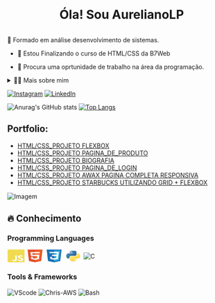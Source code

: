 <!--título-->
<div id="user-content-toc">
  <ul align="center">
    <summary><h1 style="display: inline-block">Óla! Sou AurelianoLP</h1></summary>
</div>

<!-- Presentation -->
<p>
  👋 Formado em análise desenvolvimento de sistemas.

  - 🌱 Estou Finalizando o curso de HTML/CSS da B7Web

  - 🔭 Procura uma oprtunidade de trabalho na área da programação.
</p>

<!-- Dropdown -->
<details>
  <summary>👨‍💻 Mais sobre mim</summary>

  - 💬 Tenho 21 anos, formado em analise e desenvolvimento de sistemas na facudade Unopar polo Lagoa da Prata MG, Busco uma oportunidade no área de programação.

  - ⚡ Trabalhei mais de 2 anos como tecnico e manutenção de computadores na TRcomputadores, Lagoa da Prata MG, trabalhei 7 mesês na Sommus Sistemas como suporte tecnico. \o/
</details>

<!-- Links -->
[![Instagram](https://img.shields.io/badge/Instagram-E4405F?style=for-the-badge&logo=instagram&logoColor=white)](https://www.instagram.com/aureliano.hmp/?igsh=a3IxNnpxbTRkNHAx&utm_source=qr)
[![LinkedIn](https://img.shields.io/badge/LinkedIn-0077B5?style=for-the-badge&logo=linkedin&logoColor=white)](https://www.linkedin.com/in/aureliano-henrqiue-b9888b273/)

<!-- GithubStats -->
![Anurag's GitHub stats](https://github-readme-stats.vercel.app/api?username=AurelianoLP&show_icons=true&theme=gotham)
[![Top Langs](https://github-readme-stats.vercel.app/api/top-langs/?username=AurelianoLP&show_icons=true&theme=gotham)](https://github.com/anuraghazra/github-readme-stats)

<!-- Portfolio -->
## Portfolio:
- [HTML/CSS_PROJETO FLEXBOX](https://aurelianolp.github.io/ProjetoFlexbox/)
- [HTML/CSS_PROJETO PAGINA_DE_PRODUTO](https://aurelianolp.github.io/ProjetoProductLanding/)
- [HTML/CSS_PROJETO BIOGRAFIA](https://aurelianolp.github.io/ProjetoBiografia/)
- [HTML/CSS_PROJETO PAGINA_DE_LOGIN](https://aurelianolp.github.io/ProjetoTelaLogin/)
- [HTML/CSS_PROJETO AWAX PAGINA COMPLETA RESPONSIVA](https://aurelianolp.github.io/ProjetoAwax/)
- [HTML/CSS_PROJETO STARBUCKS UTILIZANDO GRID + FLEXBOX](https://aurelianolp.github.io/ProjetoStarbucks/)
<!-- GIF -->
<p align="left">
  <img align="center" src="https://github.com/VariableBee/VariableBee/assets/77739311/4e9f41af-6b57-49a7-b15a-74322e96b4d7" alt="Imagem">
</p>

## 🔥 Conhecimento
<!-- Skills: Programming Languages -->
  <div style="flex-basis: 48%;">
    <h3>Programming Languages</h3>
    <img align="center" alt="Js" height="30" width="40" src="https://raw.githubusercontent.com/devicons/devicon/master/icons/javascript/javascript-plain.svg">
    <img align="center" alt="HTML" height="30" width="40" src="https://raw.githubusercontent.com/devicons/devicon/master/icons/html5/html5-original.svg">
    <img align="center" alt="CSS" height="30" width="40" src="https://raw.githubusercontent.com/devicons/devicon/master/icons/css3/css3-original.svg">
    <img align="center" alt="Python" height="30" width="40" src="https://raw.githubusercontent.com/devicons/devicon/master/icons/python/python-original.svg">
    <img align="center" alt="C" height="30" width="40" src="https://cdn.jsdelivr.net/gh/devicons/devicon/icons/csharp/csharp-original.svg">
  </div>
  
  <!-- Skills: Tools & Frameworks -->
  <div style="flex-basis: 48%;">
    <h3>Tools & Frameworks</h3>
    <img align="center" alt="VScode" height="30" width="40" src="https://cdn.jsdelivr.net/gh/devicons/devicon/icons/vscode/vscode-original.svg">
    <img align="center" alt="Chris-AWS" height="30" width="40" src="https://cdn.jsdelivr.net/gh/devicons/devicon/icons/git/git-original.svg">
    <img align="center" alt="Bash" height="30" width="40" src="https://cdn.jsdelivr.net/gh/devicons/devicon/icons/mysql/mysql-original.svg" height="40" alt="mysql logo" ">
  </div>

